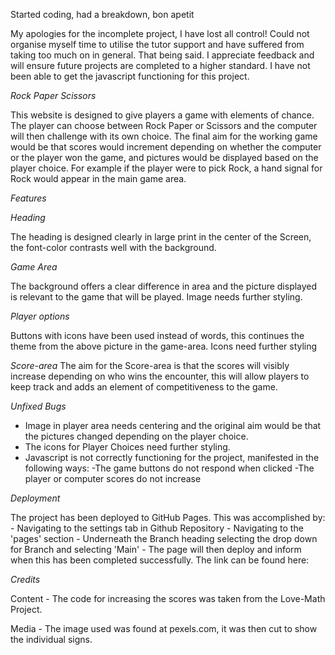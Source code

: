Started coding, had a breakdown, bon apetit

My apologies for the incomplete project, I have lost all control! Could not organise myself time to utilise the tutor support and have suffered from taking too much on in general. That being said. I appreciate feedback and will ensure future projects are completed to a higher standard. 
I have not been able to get the javascript functioning for this project.

*Rock Paper Scissors*

This website is designed to give players a game with elements of chance. The player can choose between Rock Paper or Scissors and the computer will then challenge with its own choice. 
The final aim for the working game would be that scores would increment depending on whether the computer or the player won the game, and pictures would be displayed based on the player choice. For example if the player were to pick Rock, a hand signal for Rock would appear in the main game area. 

*Features*

*Heading*

The heading is designed clearly in large print in the center of the Screen, the font-color contrasts well with the background. 

*Game Area*

The background offers a clear difference in area and the picture displayed is relevant to the game that will be played. Image needs further styling.  

*Player options*

Buttons with icons have been used instead of words, this continues the theme from the above picture in the game-area. Icons need further styling

*Score-area*
The aim for the Score-area is that the scores will visibly increase depending on who wins the encounter, this will allow players to keep track and adds an element of competitiveness to the game. 

*Unfixed Bugs*

- Image in player area needs centering and the original aim would be that the pictures changed depending on the player choice.
- The icons for Player Choices need further styling. 
- Javascript is not correctly functioning for the project, manifested in the following ways:
        -The game buttons do not respond when clicked
        -The player or computer scores do not increase

*Deployment*

The project has been deployed to GitHub Pages.
This was accomplished by:
        - Navigating to the settings tab in Github Repository
        - Navigating to the 'pages' section 
        - Underneath the Branch heading selecting the drop down for Branch and selecting 'Main'
        - The page will then deploy and inform when this has been completed successfully. 
    The link can be found here: 

*Credits*

Content
        - The code for increasing the scores was taken from the Love-Math Project. 

Media
        - The image used was found at pexels.com, it was then cut to show the individual signs. 
